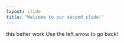 ```yaml
---
layout: slide
title: "Welcome to our second slide!"
---
```

this better work
Use the left arrow to go back!
